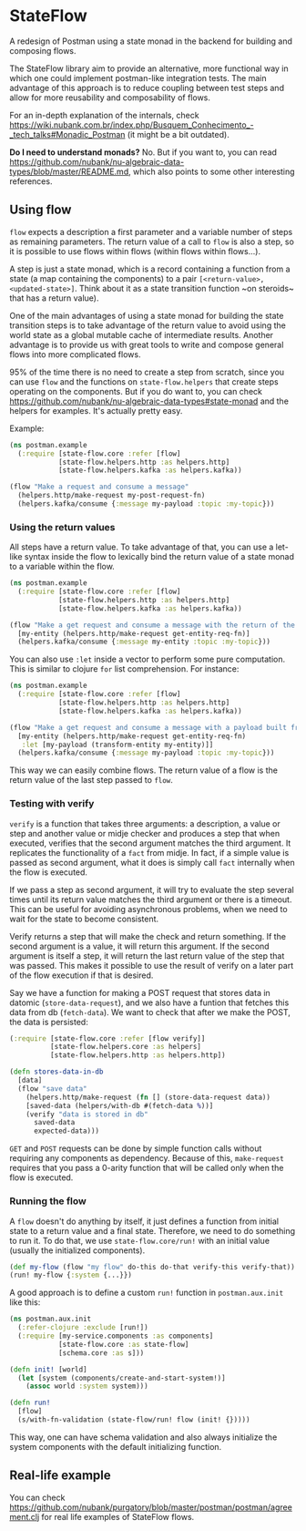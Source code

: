 # StateFlow

A redesign of Postman using a state monad in the backend for building and composing flows.

The StateFlow library aim to provide an alternative, more functional way in which one could implement postman-like integration tests. The main advantage of this approach is to reduce coupling between test steps and allow for more reusability and composability of flows.

For an in-depth explanation of the internals, check https://wiki.nubank.com.br/index.php/Busquem_Conhecimento_-_tech_talks#Monadic_Postman (it might be a bit outdated).

**Do I need to understand monads?**
No. But if you want to, you can read https://github.com/nubank/nu-algebraic-data-types/blob/master/README.md, which also points to some other interesting references.

## Using flow

`flow` expects a description a first parameter and a variable number of steps as remaining parameters. The return value of a call to `flow` is also a step, so it is possible to use flows within flows (within flows within flows...).

A step is just a state monad, which is a record containing a function from a state (a map containing the components) to a pair `[<return-value>, <updated-state>]`. Think about it as a state transition function ~on steroids~ that has a return value).

One of the main advantages of using a state monad for building the state transition steps is to take advantage of the return value to avoid using the world state as a global mutable cache of intermediate results. Another advantage is to provide us with great tools to write and compose general flows into more complicated flows.

95% of the time there is no need to create a step from scratch, since you can use `flow` and the functions on `state-flow.helpers` that create steps operating on the components. But if you do want to, you can check https://github.com/nubank/nu-algebraic-data-types#state-monad and the helpers for examples. It's actually pretty easy.

Example:
```clojure
(ns postman.example
  (:require [state-flow.core :refer [flow]
            [state-flow.helpers.http :as helpers.http]
            [state-flow.helpers.kafka :as helpers.kafka))

(flow "Make a request and consume a message"
  (helpers.http/make-request my-post-request-fn)
  (helpers.kafka/consume {:message my-payload :topic :my-topic}))
```

### Using the return values

All steps have a return value. To take advantage of that, you can use a let-like syntax inside the flow to lexically bind the return value of a state monad to a variable within the flow.

```clojure
(ns postman.example
  (:require [state-flow.core :refer [flow]
            [state-flow.helpers.http :as helpers.http]
            [state-flow.helpers.kafka :as helpers.kafka))

(flow "Make a get request and consume a message with the return of the request as payload"
  [my-entity (helpers.http/make-request get-entity-req-fn)]
  (helpers.kafka/consume {:message my-entity :topic :my-topic}))
```

You can also use `:let` inside a vector to perform some pure computation. This is similar to clojure `for` list comprehension. For instance:

```clojure
(ns postman.example
  (:require [state-flow.core :refer [flow]
            [state-flow.helpers.http :as helpers.http]
            [state-flow.helpers.kafka :as helpers.kafka))

(flow "Make a get request and consume a message with a payload built from the return value of the request"
  [my-entity (helpers.http/make-request get-entity-req-fn)
   :let [my-payload (transform-entity my-entity)]]
  (helpers.kafka/consume {:message my-payload :topic :my-topic}))
```

This way we can easily combine flows. The return value of a flow is the return value of the last step passed to `flow`.

### Testing with verify

`verify` is a function that takes three arguments: a description, a value or step and another value or midje checker
and produces a step that when executed, verifies that the second argument matches the third argument. It replicates the functionality of a `fact` from midje.
In fact, if a simple value is passed as second argument, what it does is simply call `fact` internally when the flow is executed.

If we pass a step as second argument, it will try to evaluate the step several times until its return value matches the third argument or there is a timeout. This can be useful for avoiding asynchronous problems, when we need to wait for the state to become consistent.

Verify returns a step that will make the check and return something. If the second argument is a value, it will return this argument. If the second argument is itself a step, it will return the last return value of the step that was passed. This makes it possible to use the result of verify on a later part of the flow execution if that is desired.

Say we have a function for making a POST request that stores data in datomic (`store-data-request`),
and we also have a funtion that fetches this data from db (`fetch-data`). We want to check that after we make the POST, the data is persisted:

```clojure
(:require [state-flow.core :refer [flow verify]]
          [state-flow.helpers.core :as helpers]
          [state-flow.helpers.http :as helpers.http])

(defn stores-data-in-db
  [data]
  (flow "save data"
    (helpers.http/make-request (fn [] (store-data-request data))
    [saved-data (helpers/with-db #(fetch-data %))]
    (verify "data is stored in db"
      saved-data
      expected-data)))
```

`GET` and `POST` requests can be done by simple function calls without requiring any components as dependency. Because of this, `make-request` requires that you pass a 0-arity function that will be called only when the flow is executed.

### Running the flow

A `flow` doesn't do anything by itself, it just defines a function from initial state to a return value and a final state. Therefore, we need to do something to run it. To do that, we use `state-flow.core/run!` with an initial value (usually the initialized components).

```clojure
(def my-flow (flow "my flow" do-this do-that verify-this verify-that))
(run! my-flow {:system {...}})
```

A good approach is to define a custom `run!` function in `postman.aux.init` like this:

```clojure
(ns postman.aux.init
  (:refer-clojure :exclude [run!])
  (:require [my-service.components :as components]
            [state-flow.core :as state-flow]
            [schema.core :as s]))

(defn init! [world]
  (let [system (components/create-and-start-system!)]
    (assoc world :system system)))

(defn run!
  [flow]
  (s/with-fn-validation (state-flow/run! flow (init! {}))))
```
This way, one can have schema validation and also always initialize the system components with the default initializing function.

## Real-life example

You can check https://github.com/nubank/purgatory/blob/master/postman/postman/agreement.clj for real life examples of StateFlow flows.
